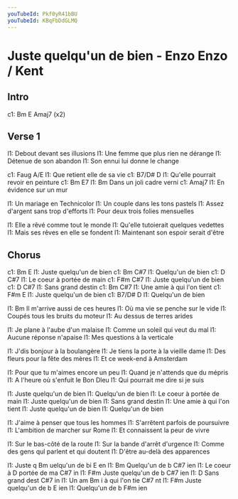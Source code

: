 ```yaml
---
youTubeId: Pkf0yR41bBU
youTubeId: KBqFbDdGLMQ
---
```


# Juste quelqu'un de bien - Enzo Enzo / Kent

## Intro
c1: Bm   E   Amaj7  (x2)

## Verse 1

l1:  Debout devant ses illusions
l1:  Une femme que plus rien ne dérange
l1:  Détenue de son abandon
l1:  Son ennui lui donne le change
 
c1: Faug    A/E
l1: Que retient elle de sa  vie
c1: B7/D#   D 
l1: Qu'elle pourrait revoir en peinture
c1:  Bm   E7
l1:  Bm   Dans un joli cadre verni
c1: Amaj7
l1: En évidence sur un mur
 
 
l1: Un mariage en Technicolor
l1: Un couple dans les tons pastels
l1: Assez d'argent sans trop d'efforts
l1: Pour deux trois folies mensuelles
 
l1: Elle a rêvé comme tout le monde
l1: Qu'elle tutoierait quelques vedettes
l1: Mais ses rêves en elle se fondent
l1: Maintenant son espoir serait d'être
 
 
## Chorus

c1: Bm E
l1: Juste quelqu'un de bien
c1: Bm C#7
l1: Quelqu'un de bien
c1:    D  C#7
l1: Le coeur à portée de main
c1: F#m  C#7
l1: Juste quelqu'un de bien
c1:  D  C#7
l1: Sans grand destin
c1: Bm  C#7
l1: Une amie à qui l'on tient
c1:  F#m   E
l1: Juste quelqu'un de bien
c1: B7/D#   D 
l1: Quelqu'un de bien
 
 
l1:  Bm  Il m'arrive aussi de ces heures
l1: Où ma vie se penche sur le vide
l1: Coupés tous les bruits du moteur
l1: Au dessus de terres arides
 
l1: Je plane à l'aube d'un malaise
l1: Comme un soleil qui veut du mal
l1: Aucune réponse n'apaise
l1: Mes questions à la verticale
 
 
l1: J'dis bonjour à la boulangère
l1: Je tiens la porte à la vieille dame
l1: Des fleurs pour la fête des mères
l1: Et ce week-end à Amsterdam
 
l1: Pour que tu m'aimes encore un peu
l1: Quand je n'attends que du mépris
l1: A l'heure où s'enfuit le Bon Dleu
l1: Qui pourrait me dire si je suis
 
 
l1: Juste quelqu'un de bien
l1: Quelqu'un de bien
l1: Le coeur à portée de main
l1: Juste quelqu'un de bien
l1: Sans grand destin
l1: Une amie à qui l'on tient
l1: Juste quelqu'un de bien
l1: Quelqu'un de bien
 
 
l1: J'aime à penser que tous les hommes
l1: S'arrêtent parfois de poursuivre
l1: L'ambition de marcher sur Rome
l1: Et connaissent la peur de vivre
 
l1: Sur le bas-côté de la route
l1: Sur la bande d'arrêt d'urgence
l1: Comme des gens qul parlent et qui doutent
l1: D'être au-delà des apparences
 
 
l1: Juste q Bm uelqu'un de bi E  en
l1:  Bm Quelqu'un de b C#7  ien
l1: Le coeur à D  portée de ma C#7  in
l1:  F#m  Juste quelqu'un de b C#7  ien
l1:  D Sans grand dest C#7  in
l1: Un am Bm i à qui l'on tie C#7  nt
l1:  F#m   Juste quelqu'un de b E  ien
l1: Quelqu'un de  b F#m  ien
